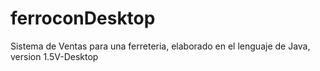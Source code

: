 # ferroconDesktop
Sistema de Ventas para una ferreteria, elaborado en el lenguaje de Java, version 1.5V-Desktop
